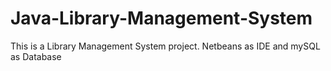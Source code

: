 # Java-Library-Management-System
This is a Library Management System project. Netbeans as IDE and mySQL as Database 
